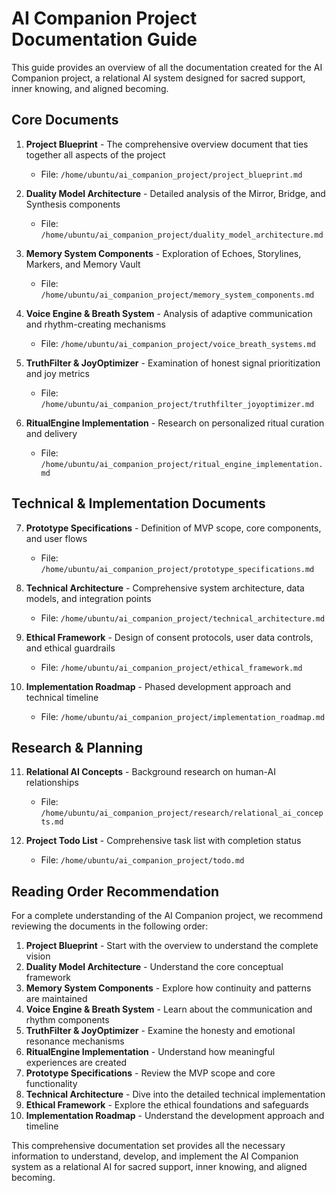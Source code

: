 # AI Companion Project Documentation Guide

This guide provides an overview of all the documentation created for the AI Companion project, a relational AI system designed for sacred support, inner knowing, and aligned becoming.

## Core Documents

1. **Project Blueprint** - The comprehensive overview document that ties together all aspects of the project
   - File: `/home/ubuntu/ai_companion_project/project_blueprint.md`

2. **Duality Model Architecture** - Detailed analysis of the Mirror, Bridge, and Synthesis components
   - File: `/home/ubuntu/ai_companion_project/duality_model_architecture.md`

3. **Memory System Components** - Exploration of Echoes, Storylines, Markers, and Memory Vault
   - File: `/home/ubuntu/ai_companion_project/memory_system_components.md`

4. **Voice Engine & Breath System** - Analysis of adaptive communication and rhythm-creating mechanisms
   - File: `/home/ubuntu/ai_companion_project/voice_breath_systems.md`

5. **TruthFilter & JoyOptimizer** - Examination of honest signal prioritization and joy metrics
   - File: `/home/ubuntu/ai_companion_project/truthfilter_joyoptimizer.md`

6. **RitualEngine Implementation** - Research on personalized ritual curation and delivery
   - File: `/home/ubuntu/ai_companion_project/ritual_engine_implementation.md`

## Technical & Implementation Documents

7. **Prototype Specifications** - Definition of MVP scope, core components, and user flows
   - File: `/home/ubuntu/ai_companion_project/prototype_specifications.md`

8. **Technical Architecture** - Comprehensive system architecture, data models, and integration points
   - File: `/home/ubuntu/ai_companion_project/technical_architecture.md`

9. **Ethical Framework** - Design of consent protocols, user data controls, and ethical guardrails
   - File: `/home/ubuntu/ai_companion_project/ethical_framework.md`

10. **Implementation Roadmap** - Phased development approach and technical timeline
    - File: `/home/ubuntu/ai_companion_project/implementation_roadmap.md`

## Research & Planning

11. **Relational AI Concepts** - Background research on human-AI relationships
    - File: `/home/ubuntu/ai_companion_project/research/relational_ai_concepts.md`

12. **Project Todo List** - Comprehensive task list with completion status
    - File: `/home/ubuntu/ai_companion_project/todo.md`

## Reading Order Recommendation

For a complete understanding of the AI Companion project, we recommend reviewing the documents in the following order:

1. **Project Blueprint** - Start with the overview to understand the complete vision
2. **Duality Model Architecture** - Understand the core conceptual framework
3. **Memory System Components** - Explore how continuity and patterns are maintained
4. **Voice Engine & Breath System** - Learn about the communication and rhythm components
5. **TruthFilter & JoyOptimizer** - Examine the honesty and emotional resonance mechanisms
6. **RitualEngine Implementation** - Understand how meaningful experiences are created
7. **Prototype Specifications** - Review the MVP scope and core functionality
8. **Technical Architecture** - Dive into the detailed technical implementation
9. **Ethical Framework** - Explore the ethical foundations and safeguards
10. **Implementation Roadmap** - Understand the development approach and timeline

This comprehensive documentation set provides all the necessary information to understand, develop, and implement the AI Companion system as a relational AI for sacred support, inner knowing, and aligned becoming.
